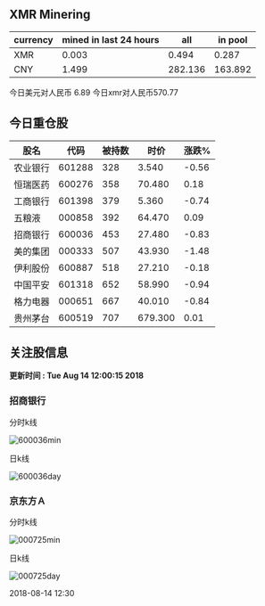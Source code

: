 ## XMR Minering

|currency|mined in last 24 hours|all|in pool|
|---|---|---|---|
|XMR|0.003|0.494|0.287|
|CNY|1.499|282.136|163.892|

今日美元对人民币 6.89	今日xmr对人民币570.77


## 今日重仓股 

|股名|代码|被持数|时价|涨跌%|
|---|---|---|---|---|
|农业银行|601288|328|3.540|-0.56|
|恒瑞医药|600276|358|70.480|0.18|
|工商银行|601398|379|5.360|-0.74|
|五粮液|000858|392|64.470|0.09|
|招商银行|600036|453|27.480|-0.83|
|美的集团|000333|507|43.930|-1.48|
|伊利股份|600887|518|27.210|-0.18|
|中国平安|601318|652|58.990|-0.94|
|格力电器|000651|667|40.010|-0.84|
|贵州茅台|600519|707|679.300|0.01|

## 关注股信息
**更新时间 : Tue Aug 14 12:00:15 2018**
### 招商银行 
分时k线

![600036min](http://image.sinajs.cn/newchart/min/n/sh600036.gif)

日k线

![600036day](http://image.sinajs.cn/newchart/daily/n/sh600036.gif)

### 京东方Ａ 
分时k线

![000725min](http://image.sinajs.cn/newchart/min/n/sz000725.gif)

日k线

![000725day](http://image.sinajs.cn/newchart/daily/n/sz000725.gif)

2018-08-14 12:30